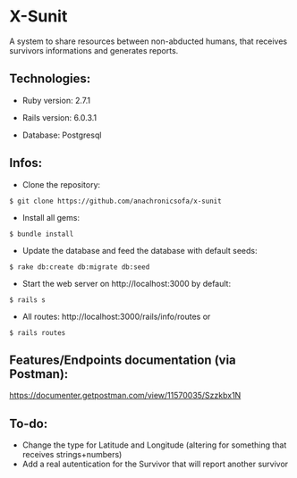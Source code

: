 # X-Sunit 

A system to share resources between non-abducted humans, that receives survivors informations and generates reports.

<h2>Technologies:</h2>

* Ruby version: 2.7.1

* Rails version: 6.0.3.1

* Database: Postgresql 

<h2>Infos:</h2>

* Clone the repository:
```
$ git clone https://github.com/anachronicsofa/x-sunit
```
* Install all gems: 
```
$ bundle install
```
* Update the database and feed the database with default seeds:
```
$ rake db:create db:migrate db:seed
```
* Start the web server on http://localhost:3000 by default:
```
$ rails s
```
* All routes: http://localhost:3000/rails/info/routes or 
```
$ rails routes
```

<h2>Features/Endpoints documentation (via Postman):</h2>

https://documenter.getpostman.com/view/11570035/Szzkbx1N

<h2>To-do:</h2>

* Change the type for Latitude and Longitude (altering for something that receives strings+numbers) 
* Add a real autentication for the Survivor that will report another survivor